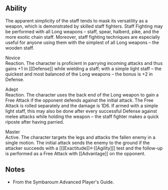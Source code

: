 ## Ability
The apparent simplicity of the staff tends to mask its versatility as a weapon, which is demonstrated by skilled staff fighters. Staff Fighting may be performed with all Long weapons – staff, spear, halberd, pike, and the more exotic chain staff. Moreover, staff fighting techniques are especially useful for anyone using them with the simplest of all Long weapons – the wooden staff.

Novice<br>Reaction. The character is proficient in parrying incoming attacks and thus gains +1 in [[Defense]] while wielding a staff; with a simple light staff – the quickest and most balanced of the Long weapons – the bonus is +2 in Defense.

Adept<br>Reaction. The character uses the back end of the Long weapon to gain a Free Attack if the opponent defends against the initial attack. The Free Attack is rolled separately and the damage is 1D6. If armed with a simple light staff, this may also be done after every successful Defense against melee attacks while holding the weapon – the staff fighter makes a quick riposte after having parried.

Master<br>Active. The character targets the legs and attacks the fallen enemy in a single motion. The initial attack sends the enemy to the ground if the attacker succeeds with a \[[[Exactitude]]←[[Agility]]\] test and the follow-up is performed as a Free Attack with [[Advantage]] on the opponent.
## Notes
* From the Symbaroum Advanced Player's Guide.